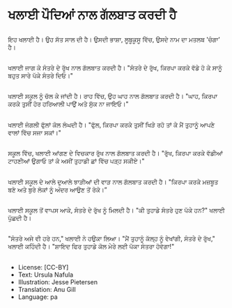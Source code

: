# ਖਲਾਈ ਪੌਦਿਆਂ ਨਾਲ ਗੱਲਬਾਤ ਕਰਦੀ ਹੈ

##
ਇਹ ਖਲਾਈ ਹੈ। ਉਹ ਸੱਤ ਸਾਲ ਦੀ ਹੈ। ਉਸਦੀ ਭਾਸ਼ਾ, ਲੂਬੂਕੂਸੂ ਵਿੱਚ, ਉਸਦੇ ਨਾਮ ਦਾ ਮਤਲਬ 'ਚੰਗਾ' ਹੈ।

##
ਖਲਾਈ ਜਾਗ ਕੇ ਸੰਤਰੇ ਦੇ ਰੁੱਖ ਨਾਲ ਗੱਲਬਾਤ ਕਰਦੀ ਹੈ। "ਸੰਤਰੇ ਦੇ ਰੁੱਖ, ਕਿਰਪਾ ਕਰਕੇ ਵੱਡੇ ਹੋ ਕੇ ਸਾਨੂੰ ਬਹੁਤ ਸਾਰੇ ਪੱਕੇ ਸੰਤਰੇ ਦਿਓ।"

##
ਖਲਾਈ ਸਕੂਲ ਨੂੰ ਚੱਲ ਕੇ ਜਾਂਦੀ ਹੈ। ਰਾਹ ਵਿੱਚ, ਉਹ ਘਾਹ ਨਾਲ ਗੱਲਬਾਤ ਕਰਦੀ ਹੈ। "ਘਾਹ, ਕਿਰਪਾ ਕਰਕੇ ਤੁਸੀਂ ਹੋਰ ਹਰਿਆਲੀ ਪਾਉਂ ਅਤੇ ਸੁੱਕ ਨਾ ਜਾਇਓ।"

##
ਖਲਾਈ ਜੰਗਲੀ ਫੁੱਲਾਂ ਕੋਲ ਲੰਘਦੀ ਹੈ। "ਫੁੱਲ, ਕਿਰਪਾ ਕਰਕੇ ਤੁਸੀਂ ਖਿੜੇ ਰਹੋ ਤਾਂ ਕੇ ਮੈਂ ਤੁਹਾਨੂੰ ਆਪਣੇ ਵਾਲਾਂ ਵਿੱਚ ਸਜਾ ਸਕਾਂ।"

##
ਸਕੂਲ ਵਿੱਚ, ਖਲਾਈ ਆਂਗਣ ਦੇ ਵਿਚਕਾਰ ਰੁੱਖ ਨਾਲ ਗੱਲਬਾਤ ਕਰਦੀ ਹੈ। "ਰੁੱਖ, ਕਿਰਪਾ ਕਰਕੇ ਵੱਡੀਆਂ ਟਾਹਣੀਆਂ ਉਗਾਓ ਤਾਂ ਕੇ ਅਸੀਂ ਤੁਹਾਡੀ ਛਾਂ ਵਿੱਚ ਪੜ੍ਹ ਸਕੀਏ।"  

##
ਖਲਾਈ ਸਕੂਲ ਦੇ ਆਲੇ ਦੁਆਲੇ ਝਾੜੀਆਂ ਦੀ ਵਾੜ ਨਾਲ ਗੱਲਬਾਤ ਕਰਦੀ ਹੈ। "ਕਿਰਪਾ ਕਰਕੇ ਮਜ਼ਬੂਤ ਬਣੋ ਅਤੇ ਬੁਰੇ ਲੋਕਾਂ ਨੂੰ ਅੰਦਰ ਆਉਣ ਤੋਂ ਰੋਕੋ।”

##
ਖਲਾਈ ਸਕੂਲ ਤੋਂ ਵਾਪਸ ਆਕੇ, ਸੰਤਰੇ ਦੇ ਰੁੱਖ ਨੂੰ ਮਿਲਦੀ ਹੈ। "ਕੀ ਤੁਹਾਡੇ ਸੰਤਰੇ ਹੁਣ ਪੱਕੇ ਹਨ?" ਖਲਾਈ ਪੁੱਛਦੀ ਹੈ।

##
"ਸੰਤਰੇ ਅਜੇ ਵੀ ਹਰੇ ਹਨ," ਖਲਾਈ ਨੇ ਹਉਕਾ ਲਿਆ। "ਮੈਂ ਤੁਹਾਨੂੰ ਕੱਲ੍ਹ ਨੂੰ ਵੇਖਾਂਗੀ, ਸੰਤਰੇ ਦੇ ਰੁੱਖ," ਖਲਾਈ ਕਹਿੰਦੀ ਹੈ। "ਸ਼ਾਇਦ ਫਿਰ ਤੁਹਾਡੇ ਕੋਲ ਮੇਰੇ ਲਈ ਪੱਕਾ ਸੰਤਰਾ ਹੋਵੇਗਾ!"

##
* License: [CC-BY]
* Text: Ursula Nafula
* Illustration: Jesse Pietersen
* Translation: Anu Gill
* Language: pa
